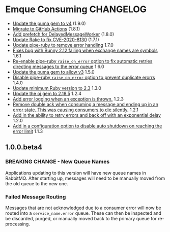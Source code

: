 # Emque Consuming CHANGELOG

- [Update the puma gem to v4](https://github.com/emque/emque-consuming/pull/83) (1.9.0)
- [Migrate to GitHub Actions](https://github.com/emque/emque-consuming/pull/82) (1.8.1)
- [Add prefetch for DelayedMessageWorker](https://github.com/emque/emque-consuming/pull/81) (1.8.0)
- [Update Rake to fix CVE-2020-8130](https://github.com/emque/emque-consuming/pull/80) (1.7.1)
- [Update pipe-ruby to remove error handling](https://github.com/emque/emque-consuming/pull/78) 1.7.0
- [Fixes bug with Bunny 2.12 failing when exchange names are symbols](https://github.com/emque/emque-consuming/pull/77) 1.6.1
- [Re-enable pipe-ruby `raise_on_error` option to fix automatic retries directing messages to the error queue](https://github.com/emque/emque-consuming/pull/75) 1.6.0
- [Update the puma gem to allow v3](https://github.com/emque/emque-consuming/pull/72) 1.5.0
- [Disable pipe-ruby `raise_on_error` option to prevent duplicate erorrs](https://github.com/emque/emque-consuming/pull/74) 1.4.0
- [Update minimum Ruby version to 2.3](https://github.com/emque/emque-consuming/pull/68) 1.3.0
- [Update the oj gem to 2.18.5](https://github.com/emque/emque-consuming/pull/67) 1.2.4
- [Add error logging when an exception is thrown.](https://github.com/emque/emque-consuming/pull/65) 1.2.3
- [Remove double ack when consuming a message and ending up in an error state. This was causing consumers to die silently.](https://github.com/emque/emque-consuming/pull/59) 1.2.1
- [Add in the ability to retry errors and back off with an exponential delay](https://github.com/emque/emque-consuming/pull/55) 1.2.0
- [Add in a configuration option to disable auto shutdown on reaching the error limit](https://github.com/emque/emque-consuming/pull/58) 1.1.3

## 1.0.0.beta4

### BREAKING CHANGE - New Queue Names
Applications updating to this version will have new queue names in RabbitMQ.
After starting up, messages will need to be manually moved
from the old queue to the new one.

### Failed Message Routing
Messages that are not acknowledged due to a consumer error will now be routed
into a `service_name.error` queue. These can then be inspected and be discarded,
purged, or manually moved back to the primary queue for re-processing.
